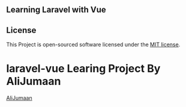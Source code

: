 ## Learning Laravel with Vue

## License

This Project is open-sourced software licensed under the [MIT license](https://opensource.org/licenses/MIT).
# laravel-vue Learing Project By AliJumaan
<a href="https://alijumaan.com">AliJumaan</a>
